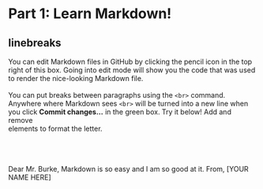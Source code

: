 <!-- Nice job finding this! This is a comment. Putting text inside the symbols on the left and right tells Markdown to ignore it and not display it. Seems like a good place to hide a flag in part 3! -->
# Part 1: Learn Markdown!

## linebreaks
You can edit Markdown files in GitHub by clicking the pencil icon in the top right of this box. Going into edit mode will show you the code that was used to render the nice-looking Markdown file.
<br><br>
You can put breaks between paragraphs using the `<br>` command. Anywhere where Markdown sees `<br>` will be turned into a new line when you click <b>Commit changes...</b> in the green box. Try it below! Add and remove <br> elements to format the letter.
<br><br><br><br>
<!-- Edit the Markdown code below! -->
Dear Mr. Burke, Markdown is so easy and I am so good at it. From, [YOUR NAME HERE]
<!-- Edit the Markdown code above! -->
